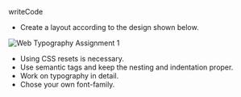 writeCode

- Create a layout according to the design shown below.

![Web Typography Assignment 1](https://raw.githubusercontent.com/suraj122/AC-STYLE-images/master/web-typography/ex-1.png)

- Using CSS resets is necessary.
- Use semantic tags and keep the nesting and indentation proper.
- Work on typography in detail.
- Chose your own font-family.
